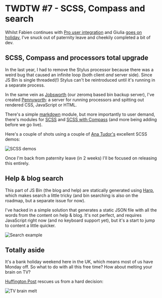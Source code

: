 # TWDTW #7 - SCSS, Compass and search

Whilst Fabien continues with [Pro user integration](/blog/twdtw-6-syncing-pro-accounts) and Giulia [goes on holiday](https://twitter.com/electric_g/status/460844432649355264), I've snuck out of paternity leave and cheekily completed a bit of dev.

## SCSS, Compass and processors total upgrade

In the last year, I had to remove the Stylus processor because there was a weird bug that caused an infinite loop (both client *and* server side). Since JS Bin is single threaded(!) Stylus can't be reintroduced until it's running in a separate process.

In the same vein as [Jobsworth](/blog/twdtw-5-settings-dropbox-heartbleed#userbackups) (our zeromq based bin backup server), I've created [Pennyworth](https://github.com/jsbin/pennyworth): a server for running processors and spitting out rendered CSS, JavaScript or HTML.

There's a simple [markdown](https://github.com/jsbin/pennyworth/blob/master/targets/markdown/index.js) module, but more importantly to user demand, there's modules for [SCSS](https://github.com/jsbin/pennyworth/blob/master/targets/scss/index.js) and [SCSS with Compass](https://github.com/jsbin/pennyworth/blob/master/targets/sass-with-compass/index.js) (and more being adding before we go live).

Here's a couple of shots using a couple of [Ana Tudor's](http://twitter.com/thebabydino) excellent SCSS demos:

![SCSS demos](/images/twdtw/7/scss.gif)

Once I'm back from paternity leave (in 2 weeks) I'll be focused on releasing this entirely.

## Help & blog search

This part of JS Bin (the blog and help) are statically generated using [Harp](http://harpjs.com/), which makes search a little tricky (and bin searching is also on the roadmap, but a separate issue for now).

I've hacked in a simple solution that generates a static JSON file with all the words from the content on help & blog. It's not perfect, and requires JavaScript right now (and no keyboard support yet), but it's a start to jump to content a little quicker.

![Search example](/images/twdtw/7/search.png)

## Totally aside

It's a bank holiday weekend here in the UK, which means most of us have Monday off. So what to do with all this free time? How about melting your brain on TV?

[Huffington Post](http://www.huffingtonpost.com/2014/05/01/binge-watching-chart-_n_5246342.html) rescues us from a hard decision:

![TV brain melt](/images/twdtw/7/tv-brain-melt.jpg)